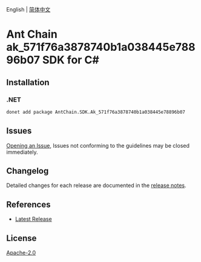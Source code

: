 English | [简体中文](README-CN.md)

# Ant Chain ak_571f76a3878740b1a038445e78896b07 SDK for C#

## Installation

### .NET

```bash
donet add package AntChain.SDK.Ak_571f76a3878740b1a038445e78896b07
```

## Issues

[Opening an Issue](https://github.com/alipay/antchain-openapi-prod-sdk/issues/new), Issues not conforming to the guidelines may be closed immediately.

## Changelog

Detailed changes for each release are documented in the [release notes](./ChangeLog.md).

## References

* [Latest Release](https://github.com/alipay/antchain-openapi-prod-sdk/)

## License

[Apache-2.0](http://www.apache.org/licenses/LICENSE-2.0)
